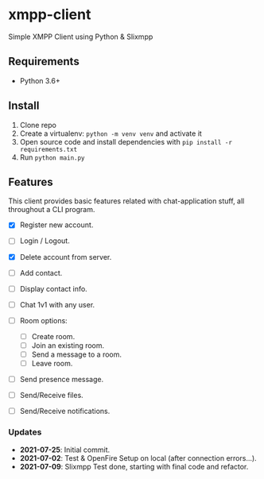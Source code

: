 # xmpp-client
Simple XMPP Client using Python & Slixmpp

## Requirements

* Python 3.6+


## Install

1. Clone repo
2. Create a virtualenv: `python -m venv venv` and activate it
3. Open source code and install dependencies with `pip install -r requirements.txt`
4. Run `python main.py`


## Features

This client provides basic features related with chat-application stuff, all throughout a CLI program.

- [x] Register new account.
- [ ] Login / Logout.
- [x] Delete account from server.
- [ ] Add contact.
- [ ] Display contact info.
- [ ] Chat 1v1 with any user.
- [ ] Room options:
    - [ ] Create room.
    - [ ] Join an existing room.
    - [ ] Send a message to a room.
    - [ ] Leave room.
- [ ] Send presence message.
- [ ] Send/Receive files.
- [ ] Send/Receive notifications.


### Updates

- **2021-07-25**: Initial commit.
- **2021-07-02**: Test & OpenFire Setup on local (after connection errors...).
- **2021-07-09**: Slixmpp Test done, starting with final code and refactor.




